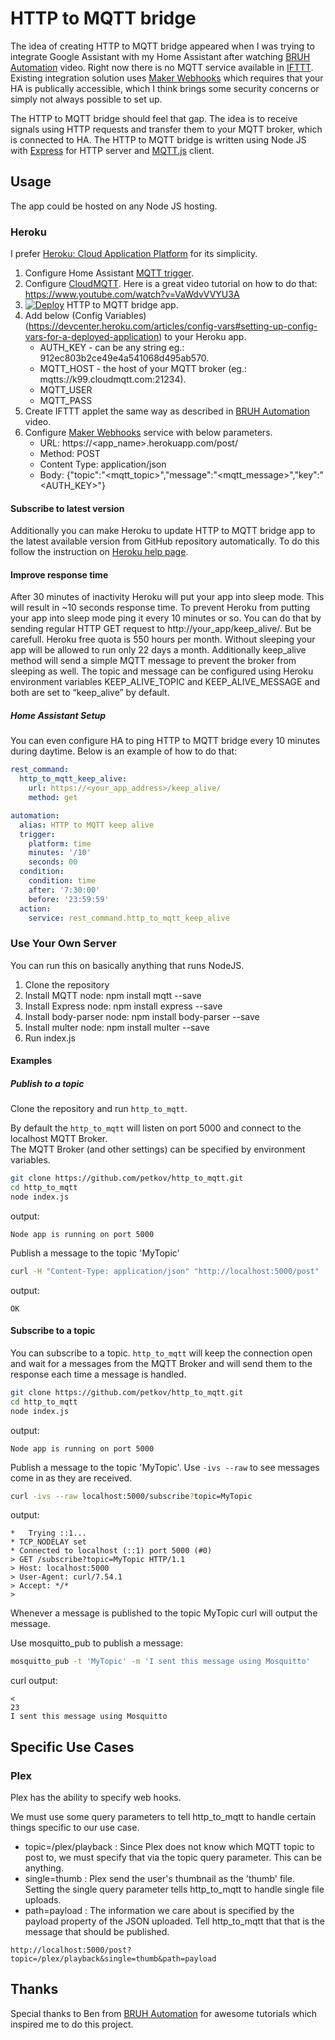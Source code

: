# HTTP to MQTT bridge

The idea of creating HTTP to MQTT bridge appeared when I was trying to integrate Google Assistant with my Home Assistant after watching [BRUH Automation](https://youtu.be/087tQ7Ly7f4?t=265) video. Right now there is no MQTT service available in [IFTTT](https://ifttt.com/about). Existing integration solution uses [Maker Webhooks](https://ifttt.com/maker_webhooks) which requires that your HA is publically accessible, which I think brings some security concerns or simply not always possible to set up.

The HTTP to MQTT bridge should feel that gap. The idea is to receive signals using HTTP requests and transfer them to your MQTT broker, which is connected to HA. The HTTP to MQTT bridge is written using Node JS with [Express](https://expressjs.com/) for HTTP server and [MQTT.js](https://www.npmjs.com/package/mqtt) client.

## Usage

The app could be hosted on any Node JS hosting. 

### Heroku

I prefer [Heroku: Cloud Application Platform](https://www.heroku.com/home) for its simplicity.  

1. Configure Home Assistant [MQTT trigger](https://home-assistant.io/docs/automation/trigger/#mqtt-trigger).
1. Configure [CloudMQTT](https://www.cloudmqtt.com/). Here is a great video tutorial on how to do that: https://www.youtube.com/watch?v=VaWdvVVYU3A
1. [![Deploy](https://www.herokucdn.com/deploy/button.svg)](https://heroku.com/deploy?template=https://github.com/petkov/http_to_mqtt) HTTP to MQTT bridge app.
1. Add below (Config Variables)(https://devcenter.heroku.com/articles/config-vars#setting-up-config-vars-for-a-deployed-application) to your Heroku app.
   * AUTH_KEY - can be any string eg.: 912ec803b2ce49e4a541068d495ab570.
   * MQTT_HOST - the host of your MQTT broker (eg.: mqtts://k99.cloudmqtt.com:21234).
   * MQTT_USER
   * MQTT_PASS
1. Create IFTTT applet the same way as described in [BRUH Automation](https://youtu.be/087tQ7Ly7f4?t=265) video.
1. Configure [Maker Webhooks](https://ifttt.com/maker_webhooks) service with below parameters.
   * URL: https://<app_name>.herokuapp.com/post/
   * Method: POST
   * Content Type: application/json
   * Body: {"topic":"<mqtt_topic>","message":"<mqtt_message>","key":"<AUTH_KEY>"}
   
#### Subscribe to latest version

Additionally you can make Heroku to update HTTP to MQTT bridge app to the latest available version from GitHub repository automatically. To do this follow the instruction on [Heroku help page](https://devcenter.heroku.com/articles/github-integration#automatic-deploys).

#### Improve response time

After 30 minutes of inactivity Heroku will put your app into sleep mode. This will result in ~10 seconds response time. To prevent Heroku from putting your app into sleep mode ping it every 10 minutes or so. You can do that by sending regular HTTP GET request to http://your_app/keep_alive/. But be carefull. Heroku free quota is 550 hours per month. Without sleeping your app will be allowed to run only 22 days a month. Additionally keep_alive method will send a simple MQTT message to prevent the broker from sleeping as well. The topic and message can be configured using Heroku environment variables KEEP_ALIVE_TOPIC and KEEP_ALIVE_MESSAGE and both are set to “keep_alive” by default.


##### Home Assistant Setup
You can even configure HA to ping HTTP to MQTT bridge every 10 minutes during daytime. Below is an example of how to do that:

```yaml
rest_command:
  http_to_mqtt_keep_alive:
    url: https://<your_app_address>/keep_alive/
    method: get

automation:
  alias: HTTP to MQTT keep alive
  trigger:
    platform: time
    minutes: '/10'
    seconds: 00
  condition:
    condition: time
    after: '7:30:00'
    before: '23:59:59'
  action:
    service: rest_command.http_to_mqtt_keep_alive
```

### Use Your Own Server
You can run this on basically anything that runs NodeJS.

1.  Clone the repository
2.  Install MQTT node:
    npm install mqtt --save
3.  Install Express node:
    npm install express --save
4.  Install body-parser node:
    npm install body-parser --save
5.  Install multer node:
    npm install multer --save
6.  Run index.js

#### Examples


##### Publish to a topic
Clone the repository and run `http_to_mqtt`.

By default the `http_to_mqtt` will listen on port 5000 and connect to the localhost MQTT Broker.  
The MQTT Broker (and other settings) can be specified by environment variables.

```bash
git clone https://github.com/petkov/http_to_mqtt.git
cd http_to_mqtt
node index.js
```

output:
```
Node app is running on port 5000
```

Publish a message to the topic 'MyTopic'
```bash
curl -H "Content-Type: application/json" "http://localhost:5000/post"  -d '{"topic" : "MyTopic", "message" : "Hello World" }'
```

output:
```
OK
```

#### Subscribe to a topic

You can subscribe to a topic.  `http_to_mqtt` will keep the connection open and wait for a messages from the MQTT Broker and will send them to the response each time a message is handled.

```bash
git clone https://github.com/petkov/http_to_mqtt.git
cd http_to_mqtt
node index.js
```

output:
```
Node app is running on port 5000
```

Publish a message to the topic 'MyTopic'.  Use `-ivs --raw` to see messages come in as they are received.
```bash
curl -ivs --raw localhost:5000/subscribe?topic=MyTopic
```

output:
```
*   Trying ::1...
* TCP_NODELAY set
* Connected to localhost (::1) port 5000 (#0)
> GET /subscribe?topic=MyTopic HTTP/1.1
> Host: localhost:5000
> User-Agent: curl/7.54.1
> Accept: */*
>
```

Whenever a message is published to the topic MyTopic curl will output the message.

Use mosquitto_pub to publish a message:
```bash
mosquitto_pub -t 'MyTopic' -m 'I sent this message using Mosquitto'
```

curl output:
```
<
23
I sent this message using Mosquitto
```

## Specific Use Cases
### Plex
Plex has the ability to specify web hooks.

We must use some query parameters to tell http_to_mqtt to handle certain things specific to our use case.
 - topic=/plex/playback : Since Plex does not know which MQTT topic to post to, we must specify that via the topic query parameter.  This can be anything.
 - single=thumb : Plex send the user's thumbnail as the 'thumb' file.  Setting the single query parameter tells http_to_mqtt to handle single file uploads.
 - path=payload : The information we care about is specified by the payload property of the JSON uploaded.  Tell http_to_mqtt that that is the message that should be published.
 
```
http://localhost:5000/post?topic=/plex/playback&single=thumb&path=payload
```

## Thanks

Special thanks to Ben from [BRUH Automation](https://www.youtube.com/channel/UCLecVrux63S6aYiErxdiy4w/featured) for awesome tutorials which inspired me to do this project.
